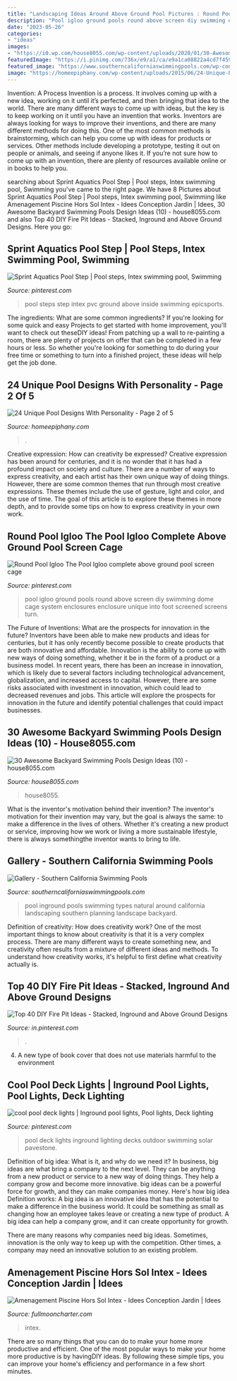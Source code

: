 ```yaml
---
title: "Landscaping Ideas Around Above Ground Pool Pictures : Round Pool Igloo The Pool Igloo Complete Above Ground Pool Screen Cage"
description: "Pool igloo ground pools round above screen diy swimming dome cage system enclosures enclosure unique into foot screened screens turn"
date: "2023-05-26"
categories:
- "ideas"
images:
- "https://i0.wp.com/house8055.com/wp-content/uploads/2020/01/30-Awesome-Backyard-Swimming-Pools-Design-Ideas-10.jpg?fit=1200%2C2134&amp;ssl=1"
featuredImage: "https://i.pinimg.com/736x/e9/a1/ca/e9a1ca08822a4cd7f4592bb6ddcd4ef0.jpg"
featured_image: "https://www.southerncaliforniaswimmingpools.com/wp-content/uploads/2012/01/Natural-Pool-07.jpg"
image: "https://homeepiphany.com/wp-content/uploads/2015/06/24-Unique-Pool-Designs-With-Personality-7.jpg"
---
```



Invention: A Process
Invention is a process. It involves coming up with a new idea, working on it until it’s perfected, and then bringing that idea to the world. There are many different ways to come up with ideas, but the key is to keep working on it until you have an invention that works. Inventors are always looking for ways to improve their inventions, and there are many different methods for doing this. One of the most common methods is brainstorming, which can help you come up with ideas for products or services. Other methods include developing a prototype, testing it out on people or animals, and seeing if anyone likes it. If you’re not sure how to come up with an invention, there are plenty of resources available online or in books to help you.

	

		
searching about Sprint Aquatics Pool Step | Pool steps, Intex swimming pool, Swimming you've came to the right page. We have 8 Pictures about Sprint Aquatics Pool Step | Pool steps, Intex swimming pool, Swimming like Amenagement Piscine Hors Sol Intex - Idees Conception Jardin | Idees, 30 Awesome Backyard Swimming Pools Design Ideas (10) - house8055.com and also Top 40 DIY Fire Pit Ideas - Stacked, Inground and Above Ground Designs. Here you go:
		
    
## Sprint Aquatics Pool Step | Pool Steps, Intex Swimming Pool, Swimming

<img loading=lazy src="https://i.pinimg.com/736x/1d/a6/d0/1da6d0599e90f8ae884df547686c4e6e--pool-steps-pools.jpg" onerror="this.onerror=null;this.src='https://tse1.mm.bing.net/th?id=OIP.EDR8_MPfFZhmT7K7c3JcrAHaIa&amp;pid=15.1';" alt="Sprint Aquatics Pool Step | Pool steps, Intex swimming pool, Swimming">

_Source: pinterest.com_

>pool steps step intex pvc ground above inside swimming epicsports. 

	

The ingredients: What are some common ingredients?
If you're looking for some quick and easy Projects to get started with home improvement, you'll want to check out theseDIY ideas! From patching up a wall to re-painting a room, there are plenty of projects on offer that can be completed in a few hours or less. So whether you're looking for something to do during your free time or something to turn into a finished project, these ideas will help get the job done.

    
## 24 Unique Pool Designs With Personality - Page 2 Of 5

<img loading=lazy src="https://homeepiphany.com/wp-content/uploads/2015/06/24-Unique-Pool-Designs-With-Personality-7.jpg" onerror="this.onerror=null;this.src='https://tse2.mm.bing.net/th?id=OIP.3Hb_t81pHjtiq2bwQy_E3QHaE7&amp;pid=15.1';" alt="24 Unique Pool Designs With Personality - Page 2 of 5">

_Source: homeepiphany.com_

>. 

	

Creative expression: How can creativity be expressed?
Creative expression has been around for centuries, and it is no wonder that it has had a profound impact on society and culture. There are a number of ways to express creativity, and each artist has their own unique way of doing things. However, there are some common themes that run through most creative expressions. These themes include the use of gesture, light and color, and the use of time. The goal of this article is to explore these themes in more depth, and to provide some tips on how to express creativity in your own work.

    
## Round Pool Igloo The Pool Igloo Complete Above Ground Pool Screen Cage

<img loading=lazy src="https://i.pinimg.com/736x/06/7c/d5/067cd5e4292c693a04681898fcae4828--swimmingpools-ground-pools.jpg" onerror="this.onerror=null;this.src='https://tse4.mm.bing.net/th?id=OIP.BT45ihU1nMgX8NhmAJ-xyAHaFi&amp;pid=15.1';" alt="Round Pool Igloo The Pool Igloo complete above ground pool screen cage">

_Source: pinterest.com_

>pool igloo ground pools round above screen diy swimming dome cage system enclosures enclosure unique into foot screened screens turn. 

	

The Future of Inventions: What are the prospects for innovation in the future?
Inventors have been able to make new products and ideas for centuries, but it has only recently become possible to create products that are both innovative and affordable. Innovation is the ability to come up with new ways of doing something, whether it be in the form of a product or a business model. In recent years, there has been an increase in innovation, which is likely due to several factors including technological advancement, globalization, and increased access to capital. However, there are some risks associated with investment in innovation, which could lead to decreased revenues and jobs. This article will explore the prospects for innovation in the future and identify potential challenges that could impact businesses.

    
## 30 Awesome Backyard Swimming Pools Design Ideas (10) - House8055.com

<img loading=lazy src="https://i0.wp.com/house8055.com/wp-content/uploads/2020/01/30-Awesome-Backyard-Swimming-Pools-Design-Ideas-10.jpg?fit=1200%2C2134&amp;ssl=1" onerror="this.onerror=null;this.src='https://tse4.mm.bing.net/th?id=OIP.5hRQIKM-3hpevoaYmYorYwHaNK&amp;pid=15.1';" alt="30 Awesome Backyard Swimming Pools Design Ideas (10) - house8055.com">

_Source: house8055.com_

>house8055. 

	

What is the inventor's motivation behind their invention?
The inventor's motivation for their invention may vary, but the goal is always the same: to make a difference in the lives of others. Whether it's creating a new product or service, improving how we work or living a more sustainable lifestyle, there is always somethingthe inventor wants to bring to life.

    
## Gallery - Southern California Swimming Pools

<img loading=lazy src="https://www.southerncaliforniaswimmingpools.com/wp-content/uploads/2012/01/Natural-Pool-07.jpg" onerror="this.onerror=null;this.src='https://tse3.mm.bing.net/th?id=OIP.5KEv5wTzHZuzQOzvIBQStgHaE8&amp;pid=15.1';" alt="Gallery - Southern California Swimming Pools">

_Source: southerncaliforniaswimmingpools.com_

>pool inground pools swimming types natural around california landscaping southern planning landscape backyard. 

	

Definition of creativity: How does creativity work?
One of the most important things to know about creativity is that it is a very complex process. There are many different ways to create something new, and creativity often results from a mixture of different ideas and methods. To understand how creativity works, it's helpful to first define what creativity actually is.

    
## Top 40 DIY Fire Pit Ideas - Stacked, Inground And Above Ground Designs

<img loading=lazy src="https://i.pinimg.com/736x/e9/a1/ca/e9a1ca08822a4cd7f4592bb6ddcd4ef0.jpg" onerror="this.onerror=null;this.src='https://tse3.mm.bing.net/th?id=OIP.fXy83RwfW0j53NyWfVyCoQHaJ3&amp;pid=15.1';" alt="Top 40 DIY Fire Pit Ideas - Stacked, Inground and Above Ground Designs">

_Source: in.pinterest.com_

>. 

	

4. A new type of book cover that does not use materials harmful to the environment 

    
## Cool Pool Deck Lights | Inground Pool Lights, Pool Lights, Deck Lighting

<img loading=lazy src="https://i.pinimg.com/736x/c3/3b/ed/c33bed9711a8fa05b22a4d9fcabd2fee--dream-pools-pool-decks.jpg" onerror="this.onerror=null;this.src='https://tse3.mm.bing.net/th?id=OIP.mg-CHwVDhbnxNWM2MszzRgHaEl&amp;pid=15.1';" alt="cool pool deck lights | Inground pool lights, Pool lights, Deck lighting">

_Source: pinterest.com_

>pool deck lights inground lighting decks outdoor swimming solar pavestone. 

	

Definition of big idea: What is it, and why do we need it?
In business, big ideas are what bring a company to the next level. They can be anything from a new product or service to a new way of doing things. They help a company grow and become more innovative. big ideas can be a powerful force for growth, and they can make companies money.
Here's how big idea Definition works: 
A big idea is an innovative idea that has the potential to make a difference in the business world. It could be something as small as changing how an employee takes leave or creating a new type of product. A big idea can help a company grow, and it can create opportunity for growth. 

There are many reasons why companies need big ideas. Sometimes, innovation is the only way to keep up with the competition. Other times, a company may need an innovative solution to an existing problem.

    
## Amenagement Piscine Hors Sol Intex - Idees Conception Jardin | Idees

<img loading=lazy src="https://fullmooncharter.com/wp-content/uploads/2020/08/our-intex-pool-landscape-project-f09f988d-amenagement-piscine-destine-amenagement-piscine-hors-sol-intex-scaled.jpg" onerror="this.onerror=null;this.src='https://tse3.mm.bing.net/th?id=OIP.69vqX7_VxJ_Sn6I__u5zjwHaJ4&amp;pid=15.1';" alt="Amenagement Piscine Hors Sol Intex - Idees Conception Jardin | Idees">

_Source: fullmooncharter.com_

>intex. 

	

There are so many things that you can do to make your home more productive and efficient. One of the most popular ways to make your home more productive is by havingDIY ideas. By following these simple tips, you can improve your home's efficiency and performance in a few short minutes.

